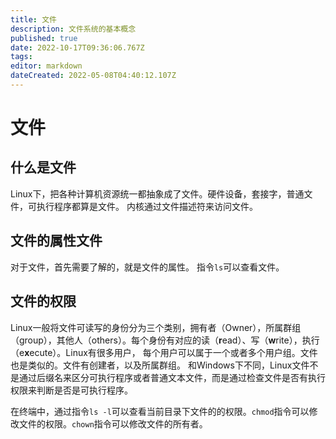 ```yaml
---
title: 文件
description: 文件系统的基本概念
published: true
date: 2022-10-17T09:36:06.767Z
tags: 
editor: markdown
dateCreated: 2022-05-08T04:40:12.107Z
---
```


# 文件

## 什么是文件

Linux下，把各种计算机资源统一都抽象成了文件。硬件设备，套接字，普通文件，可执行程序都算是文件。 内核通过文件描述符来访问文件。

## 文件的属性文件

对于文件，首先需要了解的，就是文件的属性。 指令`ls`可以查看文件。

## 文件的权限

Linux一般将文件可读写的身份分为三个类别，拥有者（Owner），所属群组（group），其他人（others）。每个身份有对应的读（**r**ead）、写（**w**rite），执行（e**x**ecute）。Linux有很多用户， 每个用户可以属于一个或者多个用户组。文件也是类似的。文件有创建者，以及所属群组。 和Windows下不同，Linux文件不是通过后缀名来区分可执行程序或者普通文本文件，而是通过检查文件是否有执行权限来判断是否是可执行程序。

在终端中，通过指令`ls -l`可以查看当前目录下文件的的权限。`chmod`指令可以修改文件的权限。`chown`指令可以修改文件的所有者。
